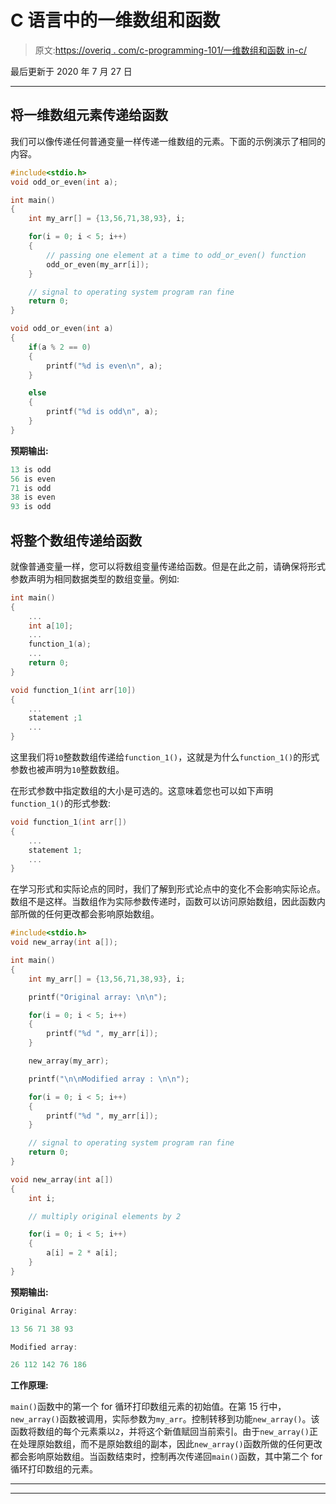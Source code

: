 # C 语言中的一维数组和函数

> 原文:[https://overiq . com/c-programming-101/一维数组和函数 in-c/](https://overiq.com/c-programming-101/one-dimensional-array-and-function-in-c/)

最后更新于 2020 年 7 月 27 日

* * *

## 将一维数组元素传递给函数

我们可以像传递任何普通变量一样传递一维数组的元素。下面的示例演示了相同的内容。

```c
#include<stdio.h>
void odd_or_even(int a);

int main()
{
    int my_arr[] = {13,56,71,38,93}, i;

    for(i = 0; i < 5; i++)
    {
        // passing one element at a time to odd_or_even() function
        odd_or_even(my_arr[i]); 
    }

    // signal to operating system program ran fine
    return 0;
}

void odd_or_even(int a)
{
    if(a % 2 == 0)
    {
        printf("%d is even\n", a);
    }

    else
    {
        printf("%d is odd\n", a);
    }
}

```

**预期输出:**

```c
13 is odd
56 is even
71 is odd
38 is even
93 is odd

```

## 将整个数组传递给函数

就像普通变量一样，您可以将数组变量传递给函数。但是在此之前，请确保将形式参数声明为相同数据类型的数组变量。例如:

```c
int main()
{
    ...
    int a[10];
    ...
    function_1(a);
    ...
    return 0;
}

void function_1(int arr[10])
{
    ...
    statement ;1
    ...
}

```

这里我们将`10`整数数组传递给`function_1()`，这就是为什么`function_1()`的形式参数也被声明为`10`整数数组。

在形式参数中指定数组的大小是可选的。这意味着您也可以如下声明`function_1()`的形式参数:

```c
void function_1(int arr[])
{
    ...
    statement 1;
    ...
}

```

在学习形式和实际论点的同时，我们了解到形式论点中的变化不会影响实际论点。数组不是这样。当数组作为实际参数传递时，函数可以访问原始数组，因此函数内部所做的任何更改都会影响原始数组。

```c
#include<stdio.h>
void new_array(int a[]);

int main()
{
    int my_arr[] = {13,56,71,38,93}, i;

    printf("Original array: \n\n");

    for(i = 0; i < 5; i++)
    {
        printf("%d ", my_arr[i]);
    }

    new_array(my_arr);

    printf("\n\nModified array : \n\n");

    for(i = 0; i < 5; i++)
    {
        printf("%d ", my_arr[i]);
    }

    // signal to operating system program ran fine
    return 0;
}

void new_array(int a[])
{
    int i;

    // multiply original elements by 2

    for(i = 0; i < 5; i++)
    {
        a[i] = 2 * a[i];
    }
}

```

**预期输出:**

```c
Original Array:

13 56 71 38 93

Modified array:

26 112 142 76 186

```

**工作原理:**

`main()`函数中的第一个 for 循环打印数组元素的初始值。在第 15 行中，`new_array()`函数被调用，实际参数为`my_arr`。控制转移到功能`new_array()`。该函数将数组的每个元素乘以`2`，并将这个新值赋回当前索引。由于`new_array()`正在处理原始数组，而不是原始数组的副本，因此`new_array()`函数所做的任何更改都会影响原始数组。当函数结束时，控制再次传递回`main()`函数，其中第二个 for 循环打印数组的元素。

* * *

* * *